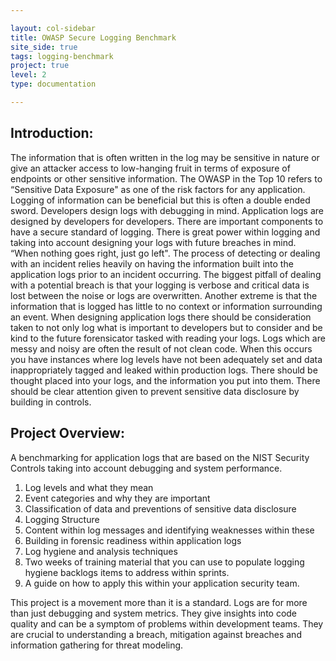 ```yaml
---

layout: col-sidebar 
title: OWASP Secure Logging Benchmark 
site_side: true
tags: logging-benchmark
project: true 
level: 2 
type: documentation

---
```


## Introduction:

The information that is often written in the log may be sensitive in nature or give an attacker access to low-hanging
fruit in terms of exposure of endpoints or other sensitive information. The OWASP in the Top 10 refers to “Sensitive
Data Exposure" as one of the risk factors for any application. Logging of information can be beneficial but this is
often a double ended sword. Developers design logs with debugging in mind. Application logs are designed by developers
for developers. There are important components to have a secure standard of logging. There is great power within logging
and taking into account designing your logs with future breaches in mind. “When nothing goes right, just go left". The
process of detecting or dealing with an incident relies heavily on having the information built into the application
logs prior to an incident occurring. The biggest pitfall of dealing with a potential breach is that your logging is
verbose and critical data is lost between the noise or logs are overwritten. Another extreme is that the information
that is logged has little to no context or information surrounding an event. When designing application logs there
should be consideration taken to not only log what is important to developers but to consider and be kind to the future
forensicator tasked with reading your logs. Logs which are messy and noisy are often the result of not clean code. When
this occurs you have instances where log levels have not been adequately set and data inappropriately tagged and leaked
within production logs. There should be thought placed into your logs, and the information you put into them. There
should be clear attention given to prevent sensitive data disclosure by building in controls.

## Project Overview:
A benchmarking for application logs that are based on the NIST Security Controls taking into account debugging and
system performance.

1. Log levels and what they mean
1. Event categories and why they are important
1. Classification of data and preventions of sensitive data disclosure
1. Logging Structure
1. Content within log messages and identifying weaknesses within these
1. Building in forensic readiness within application logs
1. Log hygiene and analysis techniques
1. Two weeks of training material that you can use to populate logging hygiene backlogs items to address within sprints.
1. A guide on how to apply this within your application security team.

This project is a movement more than it is a standard. Logs are for more than just debugging and system metrics. They
give insights into code quality and can be a symptom of problems within development teams. They are crucial to
understanding a breach, mitigation against breaches and information gathering for threat modeling.
